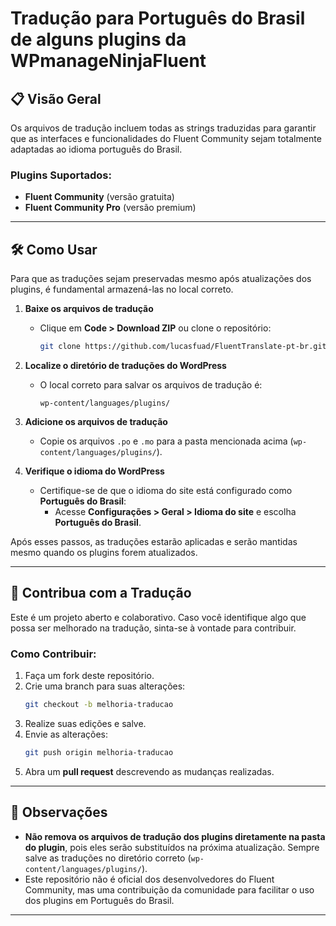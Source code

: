 # Tradução para Português do Brasil de alguns plugins da WPmanageNinjaFluent

## 📋 Visão Geral

Os arquivos de tradução incluem todas as strings traduzidas para garantir que as interfaces e funcionalidades do Fluent Community sejam totalmente adaptadas ao idioma português do Brasil.

### Plugins Suportados:
- **Fluent Community** (versão gratuita)
- **Fluent Community Pro** (versão premium)

---

## 🛠️ Como Usar

Para que as traduções sejam preservadas mesmo após atualizações dos plugins, é fundamental armazená-las no local correto.

1. **Baixe os arquivos de tradução**
   - Clique em **Code > Download ZIP** ou clone o repositório:
     ```bash
     git clone https://github.com/lucasfuad/FluentTranslate-pt-br.git
     ```

2. **Localize o diretório de traduções do WordPress**
   - O local correto para salvar os arquivos de tradução é:
     ```
     wp-content/languages/plugins/
     ```

3. **Adicione os arquivos de tradução**
   - Copie os arquivos `.po` e `.mo` para a pasta mencionada acima (`wp-content/languages/plugins/`).

4. **Verifique o idioma do WordPress**
   - Certifique-se de que o idioma do site está configurado como **Português do Brasil**:
     - Acesse **Configurações > Geral > Idioma do site** e escolha **Português do Brasil**.

Após esses passos, as traduções estarão aplicadas e serão mantidas mesmo quando os plugins forem atualizados.

---

## 🌟 Contribua com a Tradução

Este é um projeto aberto e colaborativo. Caso você identifique algo que possa ser melhorado na tradução, sinta-se à vontade para contribuir.

### Como Contribuir:
1. Faça um fork deste repositório.
2. Crie uma branch para suas alterações:
   ```bash
   git checkout -b melhoria-traducao
   ```
3. Realize suas edições e salve.
4. Envie as alterações:
   ```bash
   git push origin melhoria-traducao
   ```
5. Abra um **pull request** descrevendo as mudanças realizadas.

---

## 📄 Observações

- **Não remova os arquivos de tradução dos plugins diretamente na pasta do plugin**, pois eles serão substituídos na próxima atualização. Sempre salve as traduções no diretório correto (`wp-content/languages/plugins/`).
- Este repositório não é oficial dos desenvolvedores do Fluent Community, mas uma contribuição da comunidade para facilitar o uso dos plugins em Português do Brasil.

---
